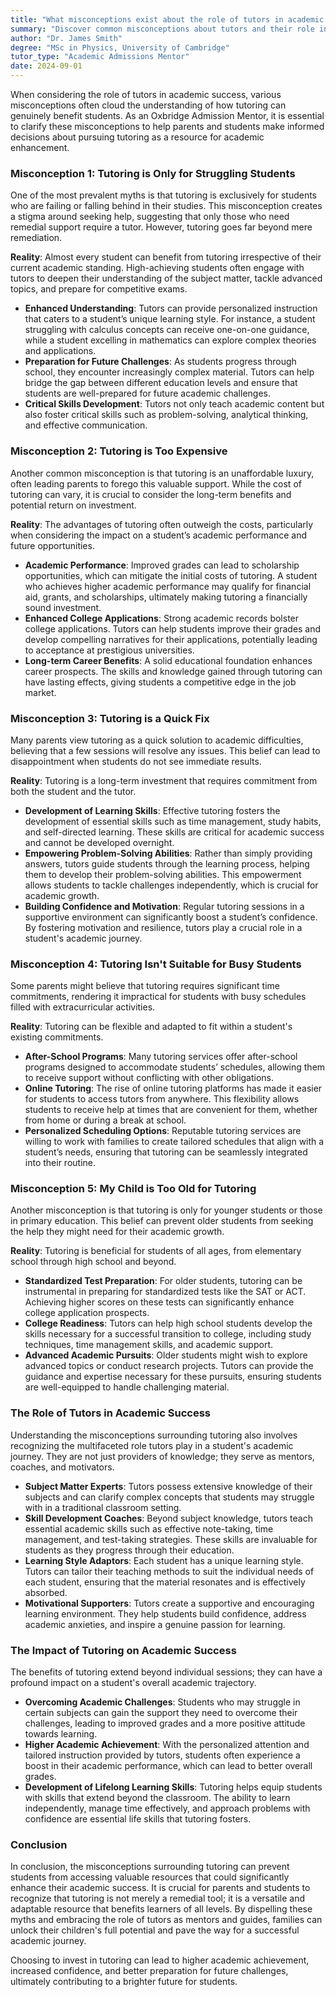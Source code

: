 ```yaml
---
title: "What misconceptions exist about the role of tutors in academic success?"
summary: "Discover common misconceptions about tutors and their role in academic success, including the myth that tutoring is only for struggling students."
author: "Dr. James Smith"
degree: "MSc in Physics, University of Cambridge"
tutor_type: "Academic Admissions Mentor"
date: 2024-09-01
---
```


When considering the role of tutors in academic success, various misconceptions often cloud the understanding of how tutoring can genuinely benefit students. As an Oxbridge Admission Mentor, it is essential to clarify these misconceptions to help parents and students make informed decisions about pursuing tutoring as a resource for academic enhancement. 

### Misconception 1: Tutoring is Only for Struggling Students

One of the most prevalent myths is that tutoring is exclusively for students who are failing or falling behind in their studies. This misconception creates a stigma around seeking help, suggesting that only those who need remedial support require a tutor. However, tutoring goes far beyond mere remediation. 

**Reality**: Almost every student can benefit from tutoring irrespective of their current academic standing. High-achieving students often engage with tutors to deepen their understanding of the subject matter, tackle advanced topics, and prepare for competitive exams. 

- **Enhanced Understanding**: Tutors can provide personalized instruction that caters to a student’s unique learning style. For instance, a student struggling with calculus concepts can receive one-on-one guidance, while a student excelling in mathematics can explore complex theories and applications.
- **Preparation for Future Challenges**: As students progress through school, they encounter increasingly complex material. Tutors can help bridge the gap between different education levels and ensure that students are well-prepared for future academic challenges.
- **Critical Skills Development**: Tutors not only teach academic content but also foster critical skills such as problem-solving, analytical thinking, and effective communication.

### Misconception 2: Tutoring is Too Expensive

Another common misconception is that tutoring is an unaffordable luxury, often leading parents to forego this valuable support. While the cost of tutoring can vary, it is crucial to consider the long-term benefits and potential return on investment.

**Reality**: The advantages of tutoring often outweigh the costs, particularly when considering the impact on a student’s academic performance and future opportunities.

- **Academic Performance**: Improved grades can lead to scholarship opportunities, which can mitigate the initial costs of tutoring. A student who achieves higher academic performance may qualify for financial aid, grants, and scholarships, ultimately making tutoring a financially sound investment.
- **Enhanced College Applications**: Strong academic records bolster college applications. Tutors can help students improve their grades and develop compelling narratives for their applications, potentially leading to acceptance at prestigious universities.
- **Long-term Career Benefits**: A solid educational foundation enhances career prospects. The skills and knowledge gained through tutoring can have lasting effects, giving students a competitive edge in the job market.

### Misconception 3: Tutoring is a Quick Fix

Many parents view tutoring as a quick solution to academic difficulties, believing that a few sessions will resolve any issues. This belief can lead to disappointment when students do not see immediate results.

**Reality**: Tutoring is a long-term investment that requires commitment from both the student and the tutor.

- **Development of Learning Skills**: Effective tutoring fosters the development of essential skills such as time management, study habits, and self-directed learning. These skills are critical for academic success and cannot be developed overnight.
- **Empowering Problem-Solving Abilities**: Rather than simply providing answers, tutors guide students through the learning process, helping them to develop their problem-solving abilities. This empowerment allows students to tackle challenges independently, which is crucial for academic growth.
- **Building Confidence and Motivation**: Regular tutoring sessions in a supportive environment can significantly boost a student’s confidence. By fostering motivation and resilience, tutors play a crucial role in a student's academic journey.

### Misconception 4: Tutoring Isn't Suitable for Busy Students

Some parents might believe that tutoring requires significant time commitments, rendering it impractical for students with busy schedules filled with extracurricular activities.

**Reality**: Tutoring can be flexible and adapted to fit within a student's existing commitments.

- **After-School Programs**: Many tutoring services offer after-school programs designed to accommodate students’ schedules, allowing them to receive support without conflicting with other obligations.
- **Online Tutoring**: The rise of online tutoring platforms has made it easier for students to access tutors from anywhere. This flexibility allows students to receive help at times that are convenient for them, whether from home or during a break at school.
- **Personalized Scheduling Options**: Reputable tutoring services are willing to work with families to create tailored schedules that align with a student’s needs, ensuring that tutoring can be seamlessly integrated into their routine.

### Misconception 5: My Child is Too Old for Tutoring

Another misconception is that tutoring is only for younger students or those in primary education. This belief can prevent older students from seeking the help they might need for their academic growth.

**Reality**: Tutoring is beneficial for students of all ages, from elementary school through high school and beyond.

- **Standardized Test Preparation**: For older students, tutoring can be instrumental in preparing for standardized tests like the SAT or ACT. Achieving higher scores on these tests can significantly enhance college application prospects.
- **College Readiness**: Tutors can help high school students develop the skills necessary for a successful transition to college, including study techniques, time management skills, and academic support.
- **Advanced Academic Pursuits**: Older students might wish to explore advanced topics or conduct research projects. Tutors can provide the guidance and expertise necessary for these pursuits, ensuring students are well-equipped to handle challenging material.

### The Role of Tutors in Academic Success

Understanding the misconceptions surrounding tutoring also involves recognizing the multifaceted role tutors play in a student's academic journey. They are not just providers of knowledge; they serve as mentors, coaches, and motivators.

- **Subject Matter Experts**: Tutors possess extensive knowledge of their subjects and can clarify complex concepts that students may struggle with in a traditional classroom setting.
- **Skill Development Coaches**: Beyond subject knowledge, tutors teach essential academic skills such as effective note-taking, time management, and test-taking strategies. These skills are invaluable for students as they progress through their education.
- **Learning Style Adaptors**: Each student has a unique learning style. Tutors can tailor their teaching methods to suit the individual needs of each student, ensuring that the material resonates and is effectively absorbed.
- **Motivational Supporters**: Tutors create a supportive and encouraging learning environment. They help students build confidence, address academic anxieties, and inspire a genuine passion for learning.

### The Impact of Tutoring on Academic Success

The benefits of tutoring extend beyond individual sessions; they can have a profound impact on a student's overall academic trajectory. 

- **Overcoming Academic Challenges**: Students who may struggle in certain subjects can gain the support they need to overcome their challenges, leading to improved grades and a more positive attitude towards learning.
- **Higher Academic Achievement**: With the personalized attention and tailored instruction provided by tutors, students often experience a boost in their academic performance, which can lead to better overall grades.
- **Development of Lifelong Learning Skills**: Tutoring helps equip students with skills that extend beyond the classroom. The ability to learn independently, manage time effectively, and approach problems with confidence are essential life skills that tutoring fosters.

### Conclusion

In conclusion, the misconceptions surrounding tutoring can prevent students from accessing valuable resources that could significantly enhance their academic success. It is crucial for parents and students to recognize that tutoring is not merely a remedial tool; it is a versatile and adaptable resource that benefits learners of all levels. By dispelling these myths and embracing the role of tutors as mentors and guides, families can unlock their children's full potential and pave the way for a successful academic journey. 

Choosing to invest in tutoring can lead to higher academic achievement, increased confidence, and better preparation for future challenges, ultimately contributing to a brighter future for students.
    